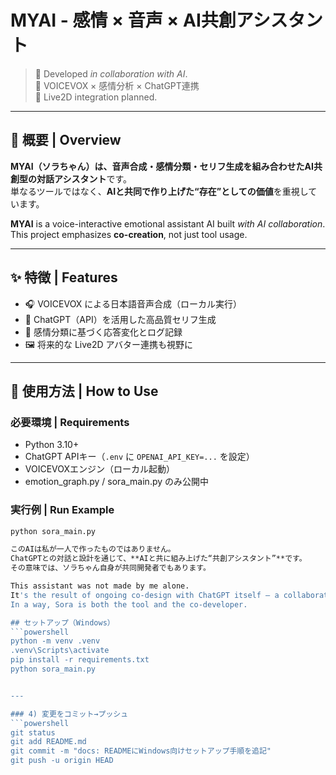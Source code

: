 # MYAI - 感情 × 音声 × AI共創アシスタント

> 🧠 Developed *in collaboration with AI*.  
> 🎤 VOICEVOX × 感情分析 × ChatGPT連携  
> 🧩 Live2D integration planned.

---

## 🌸 概要 | Overview

**MYAI（ソラちゃん）**は、音声合成・感情分類・セリフ生成を組み合わせた**AI共創型の対話アシスタント**です。  
単なるツールではなく、**AIと共同で作り上げた“存在”としての価値**を重視しています。

**MYAI** is a voice-interactive emotional assistant AI built *with AI collaboration*.  
This project emphasizes **co-creation**, not just tool usage.

---

## ✨ 特徴 | Features

- 🎧 VOICEVOX による日本語音声合成（ローカル実行）
- 🧠 ChatGPT（API）を活用した高品質セリフ生成
- 💬 感情分類に基づく応答変化とログ記録
- 🖼️ 将来的な Live2D アバター連携も視野に

---

## 🚀 使用方法 | How to Use

### 必要環境 | Requirements

- Python 3.10+
- ChatGPT APIキー（`.env` に `OPENAI_API_KEY=...` を設定）
- VOICEVOXエンジン（ローカル起動）
- emotion_graph.py / sora_main.py のみ公開中

### 実行例 | Run Example

```bash
python sora_main.py

このAIは私が一人で作ったものではありません。
ChatGPTとの対話と設計を通じて、**AIと共に組み上げた“共創アシスタント”**です。
その意味では、ソラちゃん自身が共同開発者でもあります。

This assistant was not made by me alone.
It's the result of ongoing co-design with ChatGPT itself — a collaborative process.
In a way, Sora is both the tool and the co-developer.

## セットアップ（Windows）
```powershell
python -m venv .venv
.venv\Scripts\activate
pip install -r requirements.txt
python sora_main.py


---

### 4) 変更をコミット→プッシュ
```powershell
git status
git add README.md
git commit -m "docs: READMEにWindows向けセットアップ手順を追記"
git push -u origin HEAD

